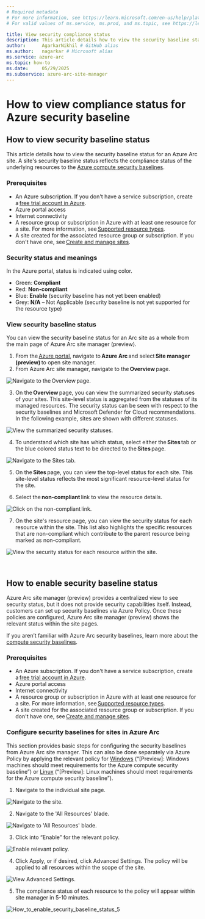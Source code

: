 ```yaml
---
# Required metadata
# For more information, see https://learn.microsoft.com/en-us/help/platform/learn-editor-add-metadata
# For valid values of ms.service, ms.prod, and ms.topic, see https://learn.microsoft.com/en-us/help/platform/metadata-taxonomies

title: View security compliance status
description: This article details how to view the security baseline status for an Azure Arc site.
author:      AgarkarNikhil # GitHub alias
ms.author:   nagarkar # Microsoft alias
ms.service: azure-arc
ms.topic: how-to
ms.date:     05/29/2025
ms.subservice: azure-arc-site-manager
---
```

# How to view compliance status for Azure security baseline


## How to view security baseline status 

This article details how to view the security baseline status for an Azure Arc site. A site's security baseline status reflects the compliance status of the underlying resources to the [Azure compute security baselines](/azure/governance/policy/samples/guest-configuration-baseline-windows). 

### Prerequisites 

- An Azure subscription. If you don't have a service subscription, create a [free trial account in Azure](https://azure.microsoft.com/free/).
- Azure portal access
- Internet connectivity
- A resource group or subscription in Azure with at least one resource for a site. For more information, see [Supported resource types](/azure/azure-arc/site-manager/overview).
- A site created for the associated resource group or subscription. If you don't have one, see [Create and manage sites](/azure/azure-arc/site-manager/how-to-crud-site). 

### Security status and meanings 

In the Azure portal, status is indicated using color.  

- Green: **Compliant**
- Red: **Non-compliant**
- Blue: **Enable** (security baseline has not yet been enabled)
- Grey: **N/A** – Not Applicable (security baseline is not yet supported for the resource type) 

### View security baseline status 

You can view the security baseline status for an Arc site as a whole from the main page of Azure Arc site manager (preview). 

1. From the [Azure portal](https://portal.azure.com/), navigate to **Azure Arc** and select **Site manager (preview)** to open site manager.
2. From Azure Arc site manager, navigate to the **Overview** page.  


![Navigate to the Overview page.](media/view-security-compliance-status/view-security-baseline-status-2.png)

3. On the **Overview** page, you can view the summarized security statuses of your sites. This site-level status is aggregated from the statuses of its managed resources. The security status can be seen with respect to the security baselines and Microsoft Defender for Cloud recommendations. In the following example, sites are shown with different statuses.   


![View the summarized security statuses.](media/view-security-compliance-status/view-security-baseline-status-3.png)

4. To understand which site has which status, select either the **Sites** tab or the blue colored status text to be directed to the **Sites** page.  


![Navigate to the Sites tab.](media/view-security-compliance-status/view-security-baseline-status-4.png)

5. On the **Sites** page, you can view the top-level status for each site. This site-level status reflects the most significant resource-level status for the site. 

6. Select the **non-compliant** link to view the resource details.  


![Click on the non-compliant link.](media/view-security-compliance-status/view-security-baseline-status-6.png)

7. On the site's resource page, you can view the security status for each resource within the site. This list also highlights the specific resources that are non-compliant which contribute to the parent resource being marked as non-compliant. 

![View the security status for each resource within the site.](media/view-security-compliance-status/view-security-baseline-status-7.png)

 

## How to enable security baseline status 

Azure Arc site manager (preview) provides a centralized view to see security status, but it does not provide security capabilities itself. Instead, customers can set up security baselines via Azure Policy. Once these policies are configured, Azure Arc site manager (preview) shows the relevant status within the site pages. 

If you aren’t familiar with Azure Arc security baselines, learn more about the [compute security baselines](/security/benchmark/azure/security-baselines-overview). 

### Prerequisites 

- An Azure subscription. If you don't have a service subscription, create a [free trial account in Azure](https://azure.microsoft.com/free/).
- Azure portal access
- Internet connectivity
- A resource group or subscription in Azure with at least one resource for a site. For more information, see [Supported resource types](/azure/azure-arc/site-manager/overview).
- A site created for the associated resource group or subscription. If you don't have one, see [Create and manage sites](/azure/azure-arc/site-manager/how-to-crud-site). 

### Configure security baselines for sites in Azure Arc 

This section provides basic steps for configuring the security baselines from Azure Arc site manager. This can also be done separately via Azure Policy by applying the relevant policy for [Windows](/azure/governance/policy/samples/guest-configuration-baseline-windows) (“[Preview]: Windows machines should meet requirements for the Azure compute security baseline”) or [Linux](/azure/governance/policy/samples/guest-configuration-baseline-linux) (“[Preview]: Linux machines should meet requirements for the Azure compute security baseline”). 

1. Navigate to the individual site page. 


![Navigate to the site.](media/view-security-compliance-status/how-to-enable-security-baseline-status-1.png)

2. Navigate to the 'All Resources' blade.

![Navigate to 'All Resources' blade.](media/view-security-compliance-status/view-security-baseline-status-7.png)

3. Click into “Enable” for the relevant policy. 


![Enable relevant policy.](media/view-security-compliance-status/how-to-enable-security-baseline-status-3.png)

4. Click Apply, or if desired, click Advanced Settings. The policy will be applied to all resources within the scope of the site.

![View Advanced Settings.](media/view-security-compliance-status/how-to-enable-security-baseline-status-4.png)

5. The compliance status of each resource to the policy will appear within site manager in 5-10 minutes.  


![How_to_enable_security_baseline_status_5](media/view-security-compliance-status/how-to-enable-security-baseline-status-5.png)

